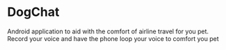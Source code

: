 # DogChat

Android application to aid with the comfort of airline travel for you pet.  Record your voice and have the phone loop your voice to comfort you pet
